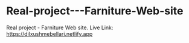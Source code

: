# Real-project---Farniture-Web-site
Real project - Farniture Web site.
Live Link: https://dilxushmebellari.netlify.app
